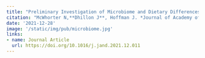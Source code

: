 ```yaml
---
title: "Preliminary Investigation of Microbiome and Dietary Differences in Patients with Phenylketonuria on Enzyme Substitution Therapy Compared to Traditional Therapies"
citation: "McWhorter N,**Dhillon J**, Hoffman J. *Journal of Academy of Nutrition and Dietetics*. 2021."
date: '2021-12-28'
image: '/static/img/pub/microbiome.jpg'
links:
- name: Journal Article
  url: https://doi.org/10.1016/j.jand.2021.12.011
---
```

